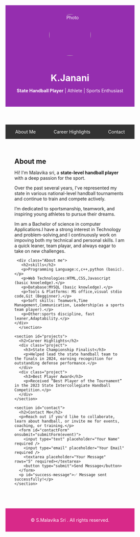 <!DOCTYPE html>
<html lang="en">
<head>
  <meta charset="UTF-8" />
  <meta name="viewport" content="width=device-width, initial-scale=1.0"/>
  <title>DIGITAL PORTFOLIO</title>
  <style>
    * {
      margin: 0;
      padding: 0;
      box-sizing: border-box;
    }

    body {
      font-family: Arial, sans-serif;
      background-color: #f2f2f2;
      color: #333;
    }

    header {
      background-color: #952eaf;
      color: white;
      padding: 2em;
      text-align: center;
    }

    header img {
      width: 130px;
      height: 130px;
      border-radius: 50%;
      object-fit: cover;
      margin-bottom: 1em;
    }

    nav {
      background-color: #333;
      display: flex;
      justify-content: center;
    }

    nav a {
      color: white;
      text-decoration: none;
      padding: 1em 2em;
      display: block;
    }

    nav a:hover {
      background-color: #990073;
    }

    .container {
      padding: 2em;
    }

    section {
      display: none;
    }

    section.active {
      display: block;
    }

    .project {
      background: #fff;
      padding: 1em;
      border: 1px solid #ccc;
      margin-bottom: 1em;
      border-radius: 6px;
      box-shadow: 0 2px 5px rgba(0,0,0,0.05);
    }

    #contact {
      background-color: #e6f7ff;
      padding: 2em;
      border: 2px solid  #990073;
      border-radius: 10px;
    }

    #contact h2 {
      margin-bottom: 1em;
    }

    form {
      display: flex;
      flex-direction: column;
      gap: 1em;
    }

    input, textarea {
      padding: 0.8em;
      font-size: 1em;
      border: 1px solid #aaa;
      border-radius: 5px;
    }

    button {
      padding: 0.7em 1em;
      background-color: #990073;
      color: white;
      border: none;
      cursor: pointer;
      border-radius: 4px;
      font-size: 1em;
    }

    button:hover {
      background-color: #66004d;
    }

    #success-message {
      color: green;
      font-weight: bold;
      display: none;
      margin-top: 1em;
    }

    footer {
      background-color:#d82989 ;
      color: white;
      text-align: center;
      padding: 1em;
      margin-top: 2em;
    }
  </style>
</head>
<body>

  <header>
    <img src="C:\Users\keert\OneDrive\Pictures\Screenshots\Screenshot 2025-08-09 123502.png" alt="Photo" />
    <h1>K.Janani</h1>
    <p><strong>State Handball Player</strong> | Athlete | Sports Enthusiast</p>
  </header>

  <nav>
    <a href="#" onclick="showSection('about')">About Me</a>
    <a href="#" onclick="showSection('projects')">Career Highlights</a>
    <a href="#" onclick="showSection('contact')">Contact</a>
  </nav>

  <div class="container">
    <section id="about" class="active">
      <h2>About me</h2>
      <div class="About me">
       <p>Hi! I'm Malavika sri, a <strong>state-level handball player</strong> with a deep passion for the sport.</p> 
       <p>Over the past several years, I've represented my state in various national-level handball tournaments and continue to train and compete actively.</p> 
       <p>I’m dedicated to sportsmanship, teamwork, and inspiring young athletes to pursue their dreams.</p>
       <p>Im am a Bachelor of science in computer Applications.I have a strong interest in Technology and problem-solving,and I continuously work on impoving both my technical and personal skills. I am a quick leaner, team playar, and always eagar to take on new challenges.</p>
     </div>

     <div class="About me">
       <h2>skills</h2>
       <p>Programming Language:c,c++,python (basic).</p>
       <p>Web Technologies:HTML,CSS,Javascript (basic knoeledge).</p>
       <p>Database:MYSQL (basic knowledge).</p>
       <p>Tools & Platforms: MS office,visual stdio code,Git (Begginner).</p>
       <p>Soft skills: Teamwork,Time Management,Communication, Leadership(as a sports team player).</p>
       <p>Other:sports discipline, fast leaner,Adaptability.</p>
    </div>
      </section>

    <section id="projects">
      <h2>Career Highlights</h2>
      <div class="project">
        <h3>State Championship Finalist</h3>
        <p>Helped lead the state handball team to the finals in 2024, earning recognition for outstanding defense performance.</p>
      </div>
      <div class="project">
        <h3>Best Player Award</h3>
        <p>Received “Best Player of the Tournament” in the 2023 State Intercollegiate Handball Competition.</p>
      </div>
    </section>

    <section id="contact">
      <h2>Contact Me</h2>
      <p>Reach out if you'd like to collaborate, learn about handball, or invite me for events, coaching, or training.</p>
      <form id="contactForm" onsubmit="submitForm(event)">
        <input type="text" placeholder="Your Name" required />
        <input type="email" placeholder="Your Email" required />
        <textarea placeholder="Your Message" rows="5" required></textarea>
        <button type="submit">Send Message</button>
      </form>
      <p id="success-message">✅ Message sent successfully!</p>
    </section>
  </div>

  <footer>
    <p>&copy; S.Malavika Sri . All rights reserved.</p>
  </footer>

  <script>
    function showSection(sectionId) {
      document.querySelectorAll("section").forEach(sec => {
        sec.classList.remove("active");
      });
      document.getElementById(sectionId).classList.add("active");
    }

    function submitForm(e) {
      e.preventDefault();
      document.getElementById("success-message").style.display = "block";
      document.getElementById("contactForm").reset();
    }
  </script>

</body>
</html>
